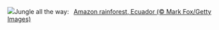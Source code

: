 ![](https://www.bing.com/th?id=OHR.AmazonEcuador_EN-US2195278379_UHD.jpg&w=1000)Jungle all the way:&nbsp;&ensp;[Amazon rainforest, Ecuador (© Mark Fox/Getty Images)](https://www.bing.com/th?id=OHR.AmazonEcuador_EN-US2195278379_UHD.jpg)
<br><br/>
